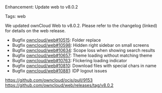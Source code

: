 Enhancement: Update web to v8.0.2

Tags: web

We updated ownCloud Web to v8.0.2. Please refer to the changelog (linked) for details on the web release.

* Bugfix [owncloud/web#10515](https://github.com/owncloud/web/issues/10515): Folder replace
* Bugfix [owncloud/web#10598](https://github.com/owncloud/web/issues/10598): Hidden right sidebar on small screens
* Bugfix [owncloud/web#10634](https://github.com/owncloud/web/issues/10634): Scope loss when showing search results
* Bugfix [owncloud/web#10657](https://github.com/owncloud/web/issues/10657): Theme loading without matching theme
* Bugfix [owncloud/web#10763](https://github.com/owncloud/web/pull/10763): Flickering loading indicator
* Bugfix [owncloud/web#10810](https://github.com/owncloud/web/issues/10810): Download files with special chars in name
* Bugfix [owncloud/web#10881](https://github.com/owncloud/web/pull/10881): IDP logout issues

https://github.com/owncloud/ocis/pull/9153
https://github.com/owncloud/web/releases/tag/v8.0.2